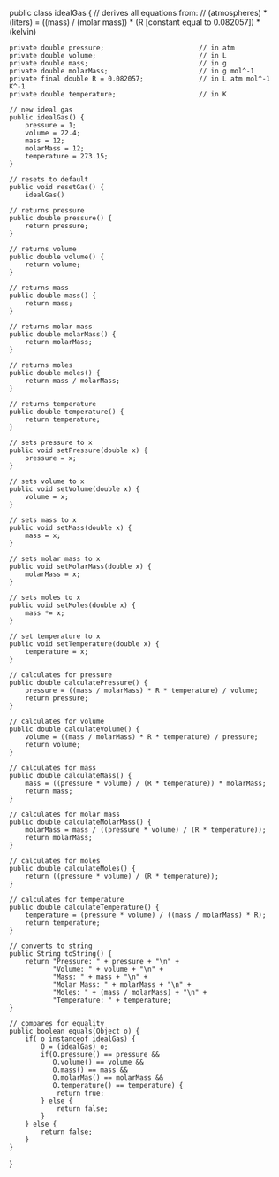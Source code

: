 public class idealGas { 
    // derives all equations from:
    // (atmospheres) * (liters) = ((mass) / (molar mass)) * (R [constant equal to 0.082057]) * (kelvin) 

    private double pressure;                        // in atm
    private double volume;                          // in L
    private double mass;                            // in g
    private double molarMass;                       // in g mol^-1
    private final double R = 0.082057;              // in L atm mol^-1 K^-1
    private double temperature;                     // in K

    // new ideal gas
    public idealGas() {
        pressure = 1;
        volume = 22.4;
        mass = 12;
        molarMass = 12;
        temperature = 273.15;
    }

    // resets to default
    public void resetGas() {
        idealGas()

    // returns pressure
    public double pressure() {
        return pressure;
    }

    // returns volume
    public double volume() {
        return volume;
    }

    // returns mass
    public double mass() {
        return mass;
    }

    // returns molar mass
    public double molarMass() {
        return molarMass;
    }

    // returns moles
    public double moles() {
        return mass / molarMass;
    }

    // returns temperature
    public double temperature() {
        return temperature;
    }

    // sets pressure to x
    public void setPressure(double x) {
        pressure = x;
    }
    
    // sets volume to x
    public void setVolume(double x) {
        volume = x;
    }

    // sets mass to x
    public void setMass(double x) {
        mass = x;
    }

    // sets molar mass to x
    public void setMolarMass(double x) {
        molarMass = x;
    }

    // sets moles to x
    public void setMoles(double x) {
        mass *= x;
    }

    // set temperature to x
    public void setTemperature(double x) {
        temperature = x;
    }

    // calculates for pressure
    public double calculatePressure() {
        pressure = ((mass / molarMass) * R * temperature) / volume;
        return pressure;
    }

    // calculates for volume
    public double calculateVolume() {
        volume = ((mass / molarMass) * R * temperature) / pressure;
        return volume;
    }

    // calculates for mass
    public double calculateMass() {
        mass = ((pressure * volume) / (R * temperature)) * molarMass;
        return mass;
    }

    // calculates for molar mass
    public double calculateMolarMass() {
        molarMass = mass / ((pressure * volume) / (R * temperature));
        return molarMass;
    }

    // calculates for moles
    public double calculateMoles() {
        return ((pressure * volume) / (R * temperature));
    }

    // calculates for temperature
    public double calculateTemperature() {
        temperature = (pressure * volume) / ((mass / molarMass) * R);
        return temperature;
    }

    // converts to string
    public String toString() {
        return "Pressure: " + pressure + "\n" +
               "Volume: " + volume + "\n" +
               "Mass: " + mass + "\n" +
               "Molar Mass: " + molarMass + "\n" +
               "Moles: " + (mass / molarMass) + "\n" +
               "Temperature: " + temperature;
    }

    // compares for equality
    public boolean equals(Object o) {
        if( o instanceof idealGas) {
            O = (idealGas) o;
            if(O.pressure() == pressure &&
               O.volume() == volume &&
               O.mass() == mass &&
               O.molarMas() == molarMass &&
               O.temperature() == temperature) {
                return true;
            } else {
                return false;
            }
        } else {
            return false;
        }
    }
}
